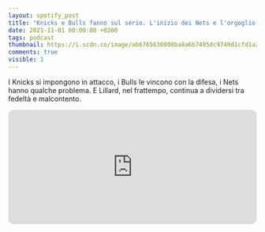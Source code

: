 ```yaml
---
layout: spotify_post
title: "Knicks e Bulls fanno sul serio. L'inizio dei Nets e l'orgoglio di Lillard"
date: 2021-11-01 00:00:00 +0200
tags: podcast
thumbnail: https://i.scdn.co/image/ab6765630000ba8a6b7495dc9749d1cfd1a2779b
comments: true
visible: 1
---
```


I Knicks si impongono in attacco, i Bulls le vincono con la difesa, i Nets hanno qualche problema. E Lillard, nel frattempo, continua a dividersi tra fedeltà e malcontento.


<iframe style="border-radius:12px" 
src="https://open.spotify.com/embed/episode/41Zr5KEkNjbWZ3hIbTWbGM?utm_source=generator" 
width="100%" height="232" frameBorder="0" allowfullscreen="" 
allow="autoplay; clipboard-write; encrypted-media; fullscreen; picture-in-picture"></iframe>
